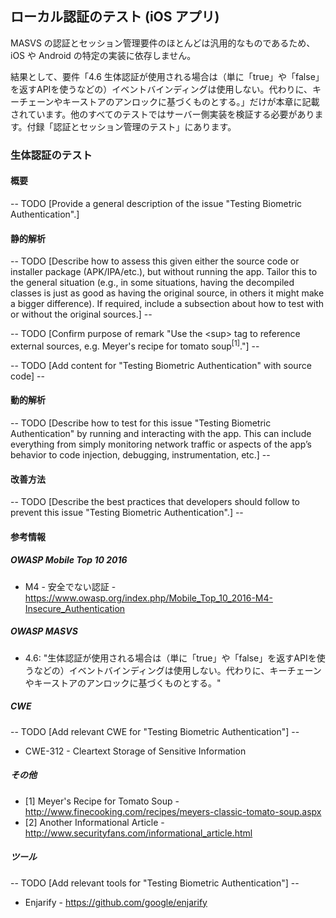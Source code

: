 ## ローカル認証のテスト (iOS アプリ)

MASVS の認証とセッション管理要件のほとんどは汎用的なものであるため、iOS や Android の特定の実装に依存しません。

結果として、要件「4.6 生体認証が使用される場合は（単に「true」や「false」を返すAPIを使うなどの）イベントバインディングは使用しない。代わりに、キーチェーンやキーストアのアンロックに基づくものとする。」だけが本章に記載されています。他のすべてのテストではサーバー側実装を検証する必要があります。付録「認証とセッション管理のテスト」にあります。


### 生体認証のテスト

#### 概要

-- TODO [Provide a general description of the issue "Testing Biometric Authentication".]

#### 静的解析

-- TODO [Describe how to assess this given either the source code or installer package (APK/IPA/etc.), but without running the app. Tailor this to the general situation (e.g., in some situations, having the decompiled classes is just as good as having the original source, in others it might make a bigger difference). If required, include a subsection about how to test with or without the original sources.] --

-- TODO [Confirm purpose of remark "Use the &lt;sup&gt; tag to reference external sources, e.g. Meyer's recipe for tomato soup<sup>[1]</sup>."] --

-- TODO [Add content for "Testing Biometric Authentication" with source code] --

#### 動的解析

-- TODO [Describe how to test for this issue "Testing Biometric Authentication" by running and interacting with the app. This can include everything from simply monitoring network traffic or aspects of the app’s behavior to code injection, debugging, instrumentation, etc.] --

#### 改善方法

-- TODO [Describe the best practices that developers should follow to prevent this issue "Testing Biometric Authentication".] --

#### 参考情報

##### OWASP Mobile Top 10 2016
* M4 - 安全でない認証 - https://www.owasp.org/index.php/Mobile_Top_10_2016-M4-Insecure_Authentication

##### OWASP MASVS
* 4.6: "生体認証が使用される場合は（単に「true」や「false」を返すAPIを使うなどの）イベントバインディングは使用しない。代わりに、キーチェーンやキーストアのアンロックに基づくものとする。"

##### CWE

-- TODO [Add relevant CWE for "Testing Biometric Authentication"] --
- CWE-312 - Cleartext Storage of Sensitive Information

##### その他

- [1] Meyer's Recipe for Tomato Soup - http://www.finecooking.com/recipes/meyers-classic-tomato-soup.aspx
- [2] Another Informational Article - http://www.securityfans.com/informational_article.html

##### ツール

-- TODO [Add relevant tools for "Testing Biometric Authentication"] --
* Enjarify - https://github.com/google/enjarify
